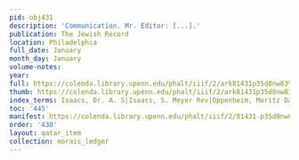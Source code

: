 ```yaml
---
pid: obj431
description: 'Communication. Mr. Editor: [...].'
publication: The Jewish Record
location: Philadelphia
full_date: January
month_day: January
volume-notes:
year:
full: https://colenda.library.upenn.edu/phalt/iiif/2/ark81431p35d8nw83%2FSHA256E-s7836914--9a6fc16444686832bddcb1de4edbcb9a4d487183b1bd8f77d3b24070db63634b.jpeg/full/3500,/0/default.jpg
thumb: https://colenda.library.upenn.edu/phalt/iiif/2/ark81431p35d8nw83%2FSHA256E-s7836914--9a6fc16444686832bddcb1de4edbcb9a4d487183b1bd8f77d3b24070db63634b.jpeg/full/!200,200/0/default.jpg
index_terms: Isaacs, Dr. A. S|Isaacs, S. Meyer Rev|Oppenheim, Moritz Daniel
toc: '445'
manifest: https://colenda.library.upenn.edu/phalt/iiif/2/81431-p35d8nw83/manifest
order: '430'
layout: qatar_item
collection: morais_ledger
---
```

